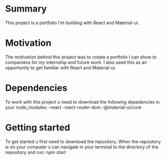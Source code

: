 # Summary
This project is a portfolio I'm building with React and Material-ui.

# Motivation
The motivation behind this project was to create a portfolio I can show to companiess for my internship and future work. I also used this as an opportunity to get familiar with React and Material-ui.

# Dependencies
To work with this project u need to download the following depedencies in your node_modules:
  -react
  -react-router-dom
  -@material-ui/core


# Getting started
To get started u first need to download the repository. When the repository is on your computer u can navigate in your terminal to the directory of the repository and run: npm start
